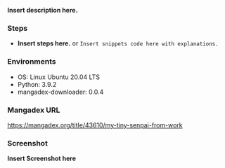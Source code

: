 **Insert description here.**

### Steps
- **Insert steps here.**
or
`Insert snippets code here with explanations.`

### Environments
- OS: Linux Ubuntu 20.04 LTS
- Python: 3.9.2
- mangadex-downloader: 0.0.4

### Mangadex URL
https://mangadex.org/title/43610/my-tiny-senpai-from-work

### Screenshot
**Insert Screenshot here**